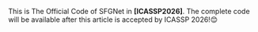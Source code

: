 This is The Official Code of SFGNet in **[ICASSP2026]**. The complete code will be available after this article is accepted by ICASSP 2026!😊
